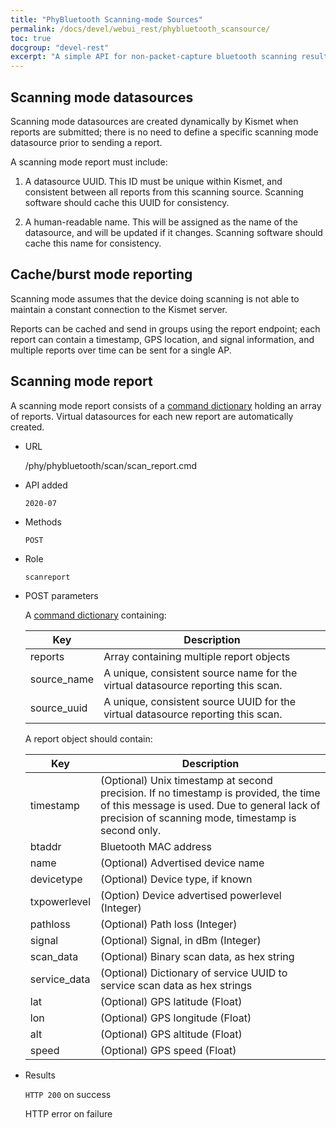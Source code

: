 ```yaml
---
title: "PhyBluetooth Scanning-mode Sources"
permalink: /docs/devel/webui_rest/phybluetooth_scansource/
toc: true
docgroup: "devel-rest"
excerpt: "A simple API for non-packet-capture bluetooth scanning results"
---
```


## Scanning mode datasources

Scanning mode datasources are created dynamically by Kismet when reports are submitted; there is no need to define a specific scanning mode datasource prior to sending a report.

A scanning mode report must include:

1. A datasource UUID.  This ID must be unique within Kismet, and consistent between all reports from this scanning source.  Scanning software should cache this UUID for consistency.

2.  A human-readable name.  This will be assigned as the name of the datasource, and will be updated if it changes.  Scanning software should cache this name for consistency.

## Cache/burst mode reporting

Scanning mode assumes that the device doing scanning is not able to maintain a constant connection to the Kismet server.

Reports can be cached and send in groups using the report endpoint; each report can contain a timestamp, GPS location, and signal information, and multiple reports over time can be sent for a single AP.

## Scanning mode report

A scanning mode report consists of a [command dictionary](/docs/devel/webui_rest/commands/) holding an array of reports.  Virtual datasources for each new report are automatically created.

* URL 

    /phy/phybluetooth/scan/scan_report.cmd

* API added 

    `2020-07`

* Methods 

    `POST` 

* Role

    `scanreport`

* POST parameters 

    A [command dictionary](/docs/devel/webui_rest/commands/) containing:

    | Key         | Description                                                                      |
    | ---         | -----------                                                                      |
    | reports     | Array containing multiple report objects                                         |
    | source_name | A unique, consistent source name for the virtual datasource reporting this scan. |
    | source_uuid | A unique, consistent source UUID for the virtual datasource reporting this scan. |

    A report object should contain:

    | Key          | Description                                                                                                                                                                                  |
    | ---          | -----------                                                                                                                                                                                  |
    | timestamp    | (Optional) Unix timestamp at second precision.  If no timestamp is provided, the time of this message is used.  Due to general lack of precision of scanning mode, timestamp is second only. |
    | btaddr       | Bluetooth MAC address                                                                                                                                                                        |
    | name         | (Optional) Advertised device name                                                                                                                                                            |
    | devicetype   | (Optional) Device type, if known                                                                                                                                                             |
    | txpowerlevel | (Option) Device advertised powerlevel (Integer)                                                                                                                                              |
    | pathloss     | (Optional) Path loss (Integer)                                                                                                                                                               |
    | signal       | (Optional) Signal, in dBm (Integer)                                                                                                                                                          |
    | scan_data    | (Optional) Binary scan data, as hex string                                                                                                                                                   |
    | service_data | (Optional) Dictionary of service UUID to service scan data as hex strings                                                                                                                    |
    | lat          | (Optional) GPS latitude (Float)                                                                                                                                                              |
    | lon          | (Optional) GPS longitude (Float)                                                                                                                                                             |
    | alt          | (Optional) GPS altitude (Float)                                                                                                                                                              |
    | speed        | (Optional) GPS speed (Float)                                                                                                                                                                 |

* Results 

    `HTTP 200` on success

    HTTP error on failure

